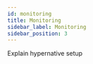 ```yaml
---
id: monitoring
title: Monitoring
sidebar_label: Monitoring
sidebar_position: 3
---
```


Explain hypernative setup